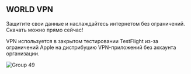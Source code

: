 <h2>WORLD VPN</h2>
<p>Защитите свои данные и наслаждайтесь интернетом без ограничений. Скачать можно прямо сейчас!</p>
<p>VPN используется в закрытом тестировании TestFlight из-за ограничений Apple на дистрибуцию VPN-приложений без аккаунта организации.</p>

![Group 49](https://github.com/user-attachments/assets/6ad6ee81-eaac-4928-a020-fad336255967)

